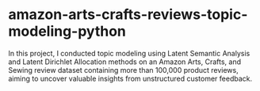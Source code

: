 # amazon-arts-crafts-reviews-topic-modeling-python
In this project, I conducted topic modeling using Latent Semantic Analysis and Latent Dirichlet Allocation methods on an Amazon Arts, Crafts, and Sewing review dataset containing more than 100,000 product reviews, aiming to uncover valuable insights from unstructured customer feedback. 

